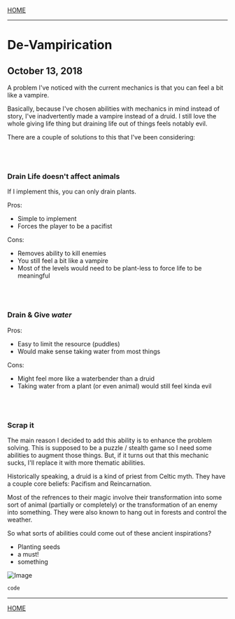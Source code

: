 
[HOME](https://avijr.com)

---

# De-Vampirication
## October 13, 2018

A problem I've noticed with the current mechanics is that you can feel a bit like a vampire.

Basically, because I've chosen abilities with mechanics in mind instead of story, I've inadvertently made a vampire instead of a druid. I still love the whole giving life thing but draining life out of things feels notably evil.



There are a couple of solutions to this that I've been considering:

<br/>
<br/>

### Drain Life doesn't affect animals

If I implement this, you can only drain plants.

Pros:
- Simple to implement
- Forces the player to be a pacifist

Cons:
- Removes ability to kill enemies
- You still feel a bit like a vampire
- Most of the levels would need to be plant-less to force life to be meaningful

<br/>
<br/>

### Drain & Give *water*

Pros:
- Easy to limit the resource (puddles)
- Would make sense taking water from most things

Cons:
- Might feel more like a waterbender than a druid
- Taking water from a plant (or even animal) would still feel kinda evil

<br/>
<br/>

### Scrap it

The main reason I decided to add this ability is to enhance the problem solving. This is supposed to be a puzzle / stealth game so I need some abilities to augment those things. But, if it turns out that this mechanic sucks, I'll replace it with more thematic abilities.

Historically speaking, a druid is a kind of priest from Celtic myth. They have a couple core beliefs: Pacifism and Reincarnation.

Most of the refrences to their magic involve their transformation into some sort of animal (partially or completely) or the transformation of an enemy into something. They were also known to hang out in forests and control the weather.

So what sorts of abilities could come out of these ancient inspirations?

- Planting seeds
 - a must!
- something

![Image](/images/image.png)

```c#
code
```

---

[HOME](https://avijr.com)

